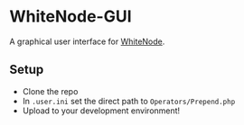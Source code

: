 # WhiteNode-GUI
A graphical user interface for [WhiteNode]().

## Setup
* Clone the repo
* In `.user.ini` set the direct path to `Operators/Prepend.php`
* Upload to your development environment!
